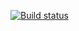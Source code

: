 [![Build status](https://ci.appveyor.com/api/projects/status/o64c2chg2qsiabof/branch/master?svg=true)](https://ci.appveyor.com/project/Alim-Ziedinov/hw-java-avto-selenide2/branch/master)
